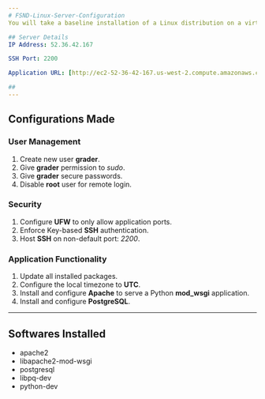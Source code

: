 ```yaml
---
# FSND-Linux-Server-Configuration
You will take a baseline installation of a Linux distribution on a virtual machine and prepare it to host your web applications, to include installing updates, securing it from a number of attack vectors and installing/configuring web and database servers.

## Server Details
IP Address: 52.36.42.167

SSH Port: 2200

Application URL: [http://ec2-52-36-42-167.us-west-2.compute.amazonaws.com/](http://ec2-52-36-42-167.us-west-2.compute.amazonaws.com/)

##
---
```

## Configurations Made
### User Management
1. Create new user **grader**.
2. Give **grader** permission to *sudo*.
3. Give **grader** secure passwords.
3. Disable **root** user for remote login.

### Security
1. Configure **UFW** to only allow application ports.
2. Enforce Key-based **SSH** authentication.
3. Host **SSH** on non-default port: *2200*.

### Application Functionality
1. Update all installed packages.
2. Configure the local timezone to **UTC**.
3. Install and configure **Apache** to serve a Python **mod_wsgi** application.
4. Install and configure **PostgreSQL**.

---
## Softwares Installed
* apache2
* libapache2-mod-wsgi
* postgresql
* libpq-dev
* python-dev
